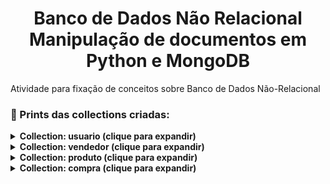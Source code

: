 <h1 align="center">
  <a> Banco de Dados Não Relacional</a>
  <br>Manipulação de documentos em Python e MongoDB
</h1>

Atividade para fixação de conceitos sobre Banco de Dados Não-Relacional
### 📸 Prints das collections criadas:

<details>
    <summary><b>Collection: usuario (clique para expandir)</b></summary>
    <p><img src = "https://github.com/vbuarque/BDNR-EX3-MercadoLivre/blob/main/src/assets/img/Usuarios/COLLECTION_USER_1.png" alt = "Listagem usuários" width = 600 /></p>
    <p><img src = "https://github.com/vbuarque/BDNR-EX3-MercadoLivre/blob/main/src/assets/img/Usuarios/COLLECTION_USER_2.png" alt = "Listagem usuários" width = 600 /></p>
</details>

<details>
    <summary><b>Collection: vendedor (clique para expandir)</b></summary>
    <p><img src = "https://github.com/vbuarque/BDNR-EX3-MercadoLivre/blob/main/src/assets/img/Vendedores/COLLECTION_SELLER_1.png" alt = "Listagem vendedores" width = 600 /></p>
    <p><img src = "https://github.com/vbuarque/BDNR-EX3-MercadoLivre/blob/main/src/assets/img/Vendedores/COLLECTION_SELLER_2.png" alt = "Listagem vendedores" width = 600 /></p>
</details>

<details>
    <summary><b>Collection: produto (clique para expandir)</b></summary>
    <p><img src = "https://github.com/vbuarque/BDNR-EX3-MercadoLivre/blob/main/src/assets/img/Produtos/COLLECTION_PRODUCTS_1.png" alt = "Listagem produtos" width = 600 /></p>
    <p><img src = "https://github.com/vbuarque/BDNR-EX3-MercadoLivre/blob/main/src/assets/img/Produtos/COLLECTION_PRODUCTS_2.png" alt = "Inserção produtos" width = 600 /></p>
</details>

<details>
    <summary><b>Collection: compra (clique para expandir)</b></summary>
    <p><img src = "https://github.com/vbuarque/BDNR-EX3-MercadoLivre/blob/main/src/assets/img/Compras/COLLECTION_PURCHASSES_1.png" alt = "Listagem compras" width = 600 /></p>
</details>